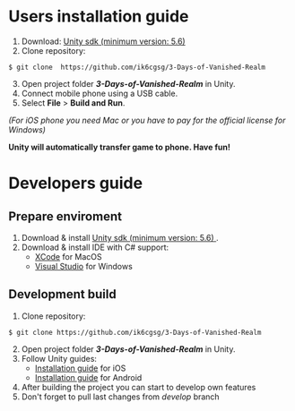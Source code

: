 # Users installation guide
1) Download: [Unity sdk (minimum version: 5.6) ](https://store.unity.com)
2) Clone repository:
```
$ git clone  https://github.com/ik6cgsg/3-Days-of-Vanished-Realm
```
3) Open  project  folder ***3-Days-of-Vanished-Realm*** in Unity.
4) Connect mobile phone using a USB cable.
5) Select **File** > **Build and Run**. 

*(For iOS phone you need Mac or you have to pay for the official license for Windows)*

**Unity will automatically transfer game to phone. Have fun!** 

# Developers guide

## Prepare enviroment
1) Download & install [Unity sdk (minimum version: 5.6) ](https://store.unity.com).
2) Download & install IDE with C# support:
    - [XCode](https://developer.apple.com/xcode/) for MacOS 
    - [Visual Studio](https://visualstudio.microsoft.com/ru/?rr=https%3A%2F%2Fwww.google.com%2F) for Windows

## Development build 
1) Clone repository:
```
$ git clone https://github.com/ik6cgsg/3-Days-of-Vanished-Realm
```
2) Open project folder ***3-Days-of-Vanished-Realm*** in Unity.
3) Follow Unity guides:
    - [Installation guide](https://developers.google.com/vr/develop/unity/get-started-ios) for iOS
    - [Installation guide](https://developers.google.com/vr/develop/unity/get-started-android) for Android
4) After building the project you can start to develop own features
5) Don't forget to pull last changes from *develop* branch

